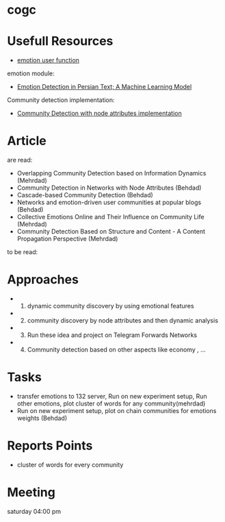 # cogc

# Usefull Resources
- [emotion user function](https://github.com/JinPu-dududu/NLP)

emotion module:
- [Emotion Detection in Persian Text; A Machine Learning Model](http://bjcp.ir/article-1-1471-en.html)

Community detection implementation:
- [Community Detection with node attributes implementation](https://github.com/snap-stanford/snap/tree/master/examples/cesna)

# Article
are read:
- Overlapping Community Detection based on Information Dynamics (Mehrdad)
- Community Detection in Networks with Node Attributes (Behdad)
- Cascade-based Community Detection (Behdad)
- Networks and emotion-driven user communities at popular blogs (Behdad)
- Collective Emotions Online and Their Influence on Community Life (Mehrdad)
- Community Detection Based on Structure and Content - A Content Propagation Perspective (Mehrdad)

to be read:


# Approaches
 - 1. dynamic community discovery by using emotional features 
 - 2. community discovery by node attributes and then dynamic analysis
 - 3. Run these idea and project on Telegram Forwards Networks
 - 4. Community detection based on other aspects like economy , ...
 
# Tasks
 - transfer emotions to 132 server, Run on new experiment setup, Run other emotions, plot cluster of words for any community(mehrdad)
 - Run on new experiment setup, plot on chain communities for emotions weights (Behdad)

# Reports Points
 - cluster of words for every community
 
# Meeting 
saturday 04:00 pm
